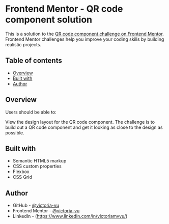 # Frontend Mentor - QR code component solution

This is a solution to the [QR code component challenge on Frontend Mentor](https://www.frontendmentor.io/challenges/qr-code-component-iux_sIO_H). Frontend Mentor challenges help you improve your coding skills by building realistic projects. 

## Table of contents

- [Overview](#overview)
- [Built with](#built-with)
- [Author](#author)

## Overview

Users should be able to:

View the design layout for the QR code component. The challenge is to build out a QR code component and get it looking as close to the design as possible.

## Built with

- Semantic HTML5 markup
- CSS custom properties
- Flexbox
- CSS Grid

## Author

- GitHub - [@victoria-vu](https://github.com/victoria-vu)
- Frontend Mentor - [@victoria-vu](https://www.frontendmentor.io/profile/victoria-vu)
- LinkedIn - (https://www.linkedin.com/in/victoriamvvu/)
